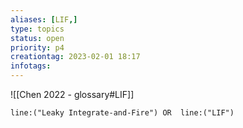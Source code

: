 ```yaml
---
aliases: [LIF,]
type: topics
status: open
priority: p4
creationtag: 2023-02-01 18:17
infotags:
---
```



![[Chen 2022 - glossary#LIF]]


```query 
line:("Leaky Integrate-and-Fire") OR  line:("LIF") 
```
